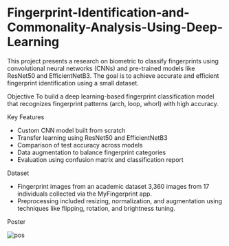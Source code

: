 # Fingerprint-Identification-and-Commonality-Analysis-Using-Deep-Learning

This project presents a research on biometric to classify fingerprints using convolutional neural networks (CNNs) and pre-trained models like ResNet50 and EfficientNetB3. The goal is to achieve accurate and efficient fingerprint identification using a small dataset.

Objective
To build a deep learning-based fingerprint classification model that recognizes fingerprint patterns (arch, loop, whorl) with high accuracy.

Key Features
- Custom CNN model built from scratch
- Transfer learning using ResNet50 and EfficientNetB3
- Comparison of test accuracy across models
- Data augmentation to balance fingerprint categories
- Evaluation using confusion matrix and classification report

Dataset
- Fingerprint images from an academic dataset 3,360 images from 17 individuals collected via the MyFingerprint app.
- Preprocessing included resizing, normalization, and augmentation using techniques like flipping, rotation, and brightness tuning.

Poster

![pos](https://github.com/user-attachments/assets/4c2b51c8-145f-43fc-9aea-9e962616b142)
